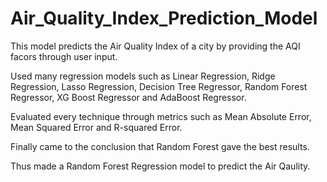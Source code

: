 # Air_Quality_Index_Prediction_Model

This model predicts the Air Quality Index of a city by providing the AQI facors through user input.

Used many regression models such as Linear Regression, Ridge Regression, Lasso Regression, Decision Tree Regressor, Random Forest Regressor, XG Boost Regressor and AdaBoost Regressor.

Evaluated every technique through metrics such as Mean Absolute Error, Mean Squared Error and R-squared Error.

Finally came to the conclusion that Random Forest gave the best results.

Thus made a Random Forest Regression model to predict the Air Qaulity.
